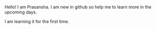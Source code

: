 Hello! I am Prasansha. I am new in github so help me to learn more in the upcoming days.

I am learning it for the first time.
